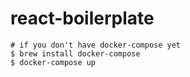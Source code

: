 # react-boilerplate

```
# if you don't have docker-compose yet
$ brew install docker-compose
$ docker-compose up
```